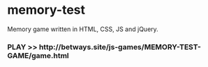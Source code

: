 # memory-test
Memory game written in HTML, CSS, JS and jQuery.

<h3>PLAY >> http://betways.site/js-games/MEMORY-TEST-GAME/game.html</h3>
